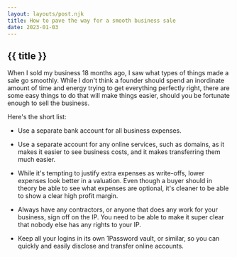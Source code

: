 ```yaml
---
layout: layouts/post.njk
title: How to pave the way for a smooth business sale
date: 2023-01-03
---
```


## {{ title }}

When I sold my business 18 months ago, I saw what types of things made a sale go smoothly. While I don't think a founder should spend an inordinate amount of time and energy trying to get everything perfectly right, there are some easy things to do that will make things easier, should you be fortunate enough to sell the business.

Here's the short list:

- Use a separate bank account for all business expenses.

- Use a separate account for any online services, such as domains, as it makes it easier to see business costs, and it makes transferring them much easier.

- While it's tempting to justify extra expenses as write-offs, lower expenses look better in a valuation. Even though a buyer should in theory be able to see what expenses are optional, it's cleaner to be able to show a clear high profit margin.

- Always have any contractors, or anyone that does any work for your business, sign off on the IP. You need to be able to make it super clear that nobody else has any rights to your IP.

- Keep all your logins in its own 1Password vault, or similar, so you can quickly and easily disclose and transfer online accounts.

